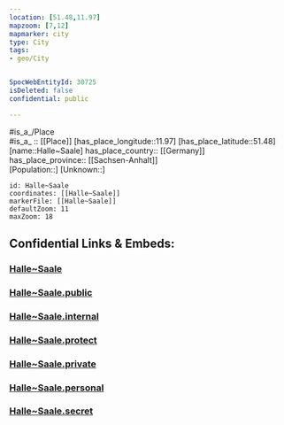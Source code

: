 ```yaml
---
location: [51.48,11.97] 
mapzoom: [7,12] 
mapmarker: city 
type: City
tags:
- geo/City


SpocWebEntityId: 30725
isDeleted: false
confidential: public

---
```

#is_a_/Place  
#is_a_ :: [[Place]] 
[has_place_longitude::11.97] 
[has_place_latitude::51.48] 
[name::Halle~Saale] 
has_place_country:: [[Germany]]  
has_place_province:: [[Sachsen-Anhalt]]  
[Population::] 
[Unknown::] 


```leaflet
id: Halle~Saale
coordinates: [[Halle~Saale]] 
markerFile: [[Halle~Saale]] 
defaultZoom: 11 
maxZoom: 18
```


## Confidential Links & Embeds: 

### [Halle~Saale](/_Standards/Earth/Continent/Europe/Europe~Central/Germany/Germany~East/Sachsen-Anhalt/counties~SA/Halle~Saale.md) 

### [Halle~Saale.public](/_public/Earth/Continent/Europe/Europe~Central/Germany/Germany~East/Sachsen-Anhalt/counties~SA/Halle~Saale.public.md) 

### [Halle~Saale.internal](/_internal/Earth/Continent/Europe/Europe~Central/Germany/Germany~East/Sachsen-Anhalt/counties~SA/Halle~Saale.internal.md) 

### [Halle~Saale.protect](/_protect/Earth/Continent/Europe/Europe~Central/Germany/Germany~East/Sachsen-Anhalt/counties~SA/Halle~Saale.protect.md) 

### [Halle~Saale.private](/_private/Earth/Continent/Europe/Europe~Central/Germany/Germany~East/Sachsen-Anhalt/counties~SA/Halle~Saale.private.md) 

### [Halle~Saale.personal](/_personal/Earth/Continent/Europe/Europe~Central/Germany/Germany~East/Sachsen-Anhalt/counties~SA/Halle~Saale.personal.md) 

### [Halle~Saale.secret](/_secret/Earth/Continent/Europe/Europe~Central/Germany/Germany~East/Sachsen-Anhalt/counties~SA/Halle~Saale.secret.md)

